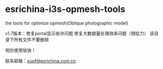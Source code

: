 # esrichina-i3s-opmesh-tools
the tools for optimize opmesh(Oblique photographic model)


v1.7版本：修复portal显示些许问题 修复大数据量处理效率问题（很给力） 该目录下所有文件不要删除

祝你使用愉快！

联系邮箱：xupf@esrichina.com.cn

